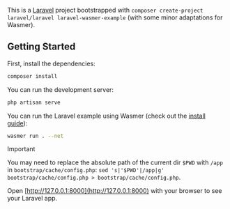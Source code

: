 This is a [Laravel](https://laravel.org/) project bootstrapped with `composer create-project laravel/laravel laravel-wasmer-example` (with some minor adaptations for Wasmer).


## Getting Started

First, install the dependencies:

```bash
composer install
```

You can run the development server:

```bash
php artisan serve
```

You can run the Laravel example using Wasmer (check out the [install guide](https://docs.wasmer.io/install)):

```bash
wasmer run . --net
```

> [!IMPORTANT]
> You may need to replace the absolute path of the current dir `$PWD` with `/app` in `bootstrap/cache/config.php`: `sed 's|'$PWD'|/app|g' bootstrap/cache/config.php > bootstrap/cache/config.php`.

Open [http://127.0.0.1:8000](http://127.0.0.1:8000) with your browser to see your Laravel app.
